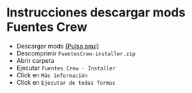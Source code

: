 # Instrucciones descargar mods Fuentes Crew

* Descargar mods [(Pulsa aquí)](https://github.com/marcoslafoz/FuentesCrew/raw/master/FuentesCrew-installer.zip)
* Descomprimir `FuentesCrew-installer.zip`
* Abrir carpeta
* Ejecutar `Fuentes Crew - Installer`
* Click en `Más información`
* Click en `Ejecutar de todas formas`
